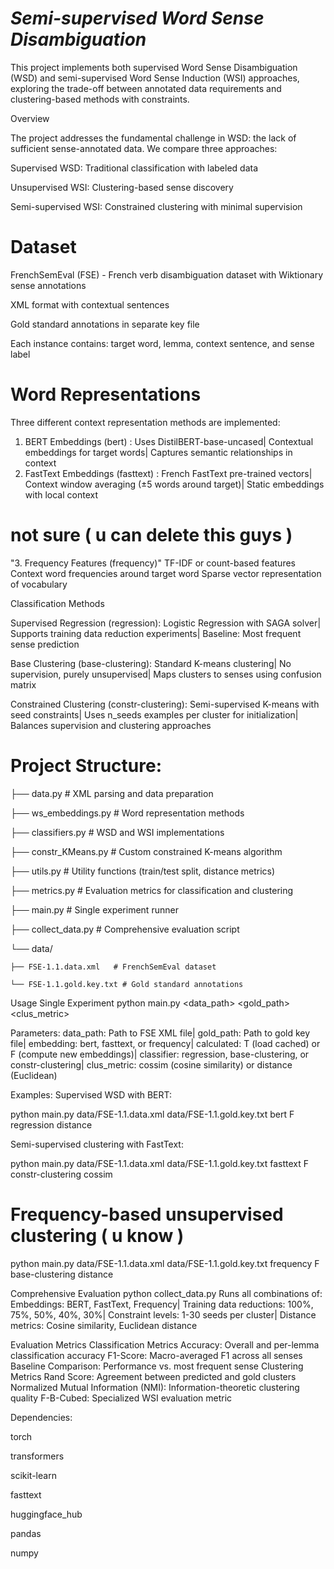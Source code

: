 # *Semi-supervised Word Sense Disambiguation*

This project implements both supervised Word Sense Disambiguation (WSD) and semi-supervised Word Sense Induction (WSI) approaches, exploring the trade-off between annotated data requirements and clustering-based methods with constraints.

Overview

The project addresses the fundamental challenge in WSD: the lack of sufficient sense-annotated data. We compare three approaches:

  Supervised WSD: Traditional classification with labeled data

  Unsupervised WSI: Clustering-based sense discovery
  
  Semi-supervised WSI: Constrained clustering with minimal supervision

# Dataset

FrenchSemEval (FSE) - French verb disambiguation dataset with Wiktionary sense annotations

XML format with contextual sentences

Gold standard annotations in separate key file

Each instance contains: target word, lemma, context sentence, and sense label

# Word Representations
Three different context representation methods are implemented:

1. BERT Embeddings (bert) :
  Uses DistilBERT-base-uncased|
  Contextual embeddings for target words|
  Captures semantic relationships in context
2. FastText Embeddings (fasttext) :
  French FastText pre-trained vectors|
  Context window averaging (±5 words around target)|
  Static embeddings with local context

# not sure ( u can delete this guys )
"3. Frequency Features (frequency)"
  TF-IDF or count-based features
  Context word frequencies around target word
  Sparse vector representation of vocabulary

Classification Methods

Supervised Regression (regression):
  Logistic Regression with SAGA solver|
  Supports training data reduction experiments|
  Baseline: Most frequent sense prediction
  
Base Clustering (base-clustering):
  Standard K-means clustering|
  No supervision, purely unsupervised|
  Maps clusters to senses using confusion matrix

Constrained Clustering (constr-clustering):
  Semi-supervised K-means with seed constraints|
  Uses n_seeds examples per cluster for initialization|
  Balances supervision and clustering approaches
  
# Project Structure: 

├── data.py                 # XML parsing and data preparation

├── ws_embeddings.py        # Word representation methods

├── classifiers.py          # WSD and WSI implementations

├── constr_KMeans.py       # Custom constrained K-means algorithm

├── utils.py               # Utility functions (train/test split, distance metrics)

├── metrics.py             # Evaluation metrics for classification and clustering

├── main.py                # Single experiment runner

├── collect_data.py        # Comprehensive evaluation script

└── data/

    ├── FSE-1.1.data.xml   # FrenchSemEval dataset
    
    └── FSE-1.1.gold.key.txt # Gold standard annotations

Usage
Single Experiment
  python main.py <data_path> <gold_path> <embedding> <calculated> <classifier> <clus_metric>

Parameters:
data_path: Path to FSE XML file|
gold_path: Path to gold key file|
embedding: bert, fasttext, or frequency|
calculated: T (load cached) or F (compute new embeddings)|
classifier: regression, base-clustering, or constr-clustering|
clus_metric: cossim (cosine similarity) or distance (Euclidean)

Examples:
Supervised WSD with BERT: 

python main.py data/FSE-1.1.data.xml data/FSE-1.1.gold.key.txt bert F regression distance


Semi-supervised clustering with FastText:

python main.py data/FSE-1.1.data.xml data/FSE-1.1.gold.key.txt fasttext F constr-clustering cossim

# Frequency-based unsupervised clustering ( u know )
python main.py data/FSE-1.1.data.xml data/FSE-1.1.gold.key.txt frequency F base-clustering distance

Comprehensive Evaluation
  python collect_data.py
    Runs all combinations of:
      Embeddings: BERT, FastText, Frequency|
      Training data reductions: 100%, 75%, 50%, 40%, 30%|
      Constraint levels: 1-30 seeds per cluster|
      Distance metrics: Cosine similarity, Euclidean distance

Evaluation Metrics
  Classification Metrics
    Accuracy: Overall and per-lemma classification accuracy
    F1-Score: Macro-averaged F1 across all senses
    Baseline Comparison: Performance vs. most frequent sense
  Clustering Metrics
    Rand Score: Agreement between predicted and gold clusters
    Normalized Mutual Information (NMI): Information-theoretic clustering quality
    F-B-Cubed: Specialized WSI evaluation metric
    
Dependencies:

torch

transformers

scikit-learn

fasttext

huggingface_hub

pandas

numpy
